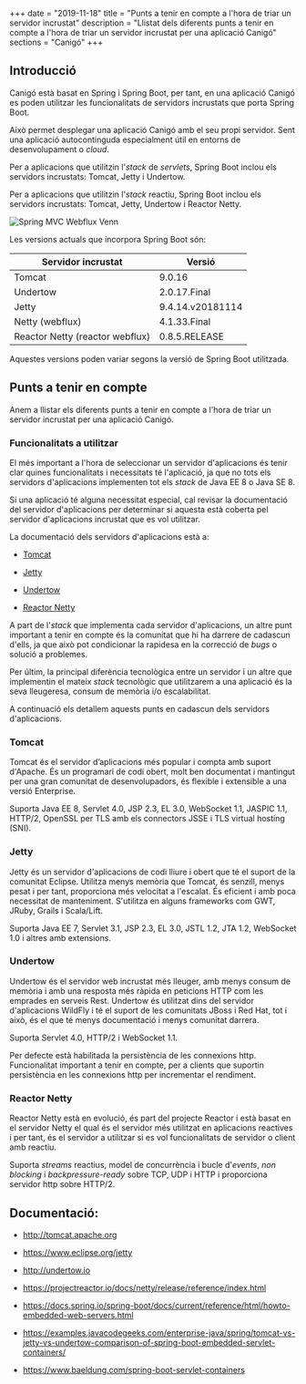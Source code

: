+++
date        = "2019-11-18"
title       = "Punts a tenir en compte a l'hora de triar un servidor incrustat"
description = "Llistat dels diferents punts a tenir en compte a l'hora de triar un servidor incrustat per una aplicació Canigó"
sections    = "Canigó"
+++


## Introducció

Canigó està basat en Spring i Spring Boot, per tant, en una aplicació Canigó es poden utilitzar les funcionalitats de servidors incrustats que porta Spring Boot.

Això permet desplegar una aplicació Canigó amb el seu propi servidor. Sent una aplicació autocontinguda especialment útil en entorns de desenvolupament o _cloud_.

Per a aplicacions que utilitzin l'_stack_ de _servlets_, Spring Boot inclou els servidors incrustats: Tomcat, Jetty i Undertow.

Per a aplicacions que utilitzin l'_stack_ reactiu, Spring Boot inclou els servidors incrustats: Tomcat, Jetty, Undertow i Reactor Netty.

![Spring MVC Webflux Venn](https://docs.spring.io/spring-framework/docs/5.1.5.RELEASE/spring-framework-reference/images/spring-mvc-and-webflux-venn.png)

Les versions actuals que incorpora Spring Boot són:

|     	Servidor incrustat					|      				Versió					     	|
|--------------------------------- 	|--------------------------------- 	|
|  Tomcat					          	  	 	|         9.0.16	             			|
|  Undertow				          	  	 	|         2.0.17.Final         			|
|  Jetty			  		        	  	 	|         9.4.14.v20181114    			|
|  Netty (webflux)									|         4.1.33.Final        			|
|  Reactor Netty (reactor webflux)  |         0.8.5.RELEASE       			|

Aquestes versions poden variar segons la versió de Spring Boot utilitzada.

## Punts a tenir en compte

Anem a llistar els diferents punts a tenir en compte a l'hora de triar un servidor incrustat per una aplicació Canigó.

### Funcionalitats a utilitzar

El més important a l'hora de seleccionar un servidor d'aplicacions és tenir clar quines funcionalitats i necessitats té l'aplicació, ja que no tots els servidors d'aplicacions implementen tot els _stack_ de Java EE 8 o Java SE 8.

Si una aplicació té alguna necessitat especial, cal revisar la documentació del servidor d'aplicacions per determinar si aquesta està coberta pel servidor d'aplicacions incrustat que es vol utilitzar.

La documentació dels servidors d'aplicacions està a:

- [Tomcat](http://tomcat.apache.org/tomcat-9.0-doc/)

- [Jetty](https://www.eclipse.org/jetty/documentation/)

- [Undertow](http://undertow.io/documentation.html)

- [Reactor Netty](https://projectreactor.io/docs/netty/release/reference/index.html)

A part de l'_stack_ que implementa cada servidor d'aplicacions, un altre punt important a tenir en compte és la comunitat que hi ha darrere de cadascun d'ells, ja que això pot condicionar la rapidesa en la correcció de _bugs_ o solució a problemes.

Per últim, la principal diferència tecnològica entre un servidor i un altre que implementin el mateix _stack_ tecnològic que utilitzarem a una aplicació és la seva lleugeresa, consum de memòria i/o escalabilitat.

A continuació els detallem aquests punts en cadascun dels servidors d'aplicacions.

### Tomcat

Tomcat és el servidor d’aplicacions més popular i compta amb suport d'Apache. És un programari de codi obert, molt ben documentat i mantingut per una gran comunitat de desenvolupadors, és flexible i extensible a una versió Enterprise.

Suporta Java EE 8, Servlet 4.0, JSP 2.3, EL 3.0, WebSocket 1.1, JASPIC 1.1, HTTP/2, OpenSSL per TLS amb els connectors JSSE i TLS virtual hosting (SNI).

### Jetty

Jetty és un servidor d'aplicacions de codi lliure i obert que té el suport de la comunitat Eclipse. Utilitza menys memòria que Tomcat, és senzill, menys pesat i per tant, proporciona més velocitat a l'escalat. És eficient i amb poca necessitat de manteniment. S'utilitza en alguns frameworks com GWT, JRuby, Grails i Scala/Lift.

Suporta Java EE 7, Servlet 3.1, JSP 2.3, EL 3.0, JSTL 1.2, JTA 1.2, WebSocket 1.0 i altres amb extensions.

### Undertow

Undertow és el servidor web incrustat més lleuger, amb menys consum de memòria i amb una resposta més ràpida en peticions HTTP com les emprades en serveis Rest. Undertow és utilitzat dins del servidor d'aplicacions WildFly i té el suport de les comunitats JBoss i Red Hat, tot i això, és el que té menys documentació i menys comunitat darrera.

Suporta Servlet 4.0, HTTP/2 i WebSocket 1.1. 

Per defecte està habilitada la persistència de les connexions http. Funcionalitat important a tenir en compte, per a clients que suportin persistència en les connexions http per incrementar el rendiment.

### Reactor Netty

Reactor Netty està en evolució, és part del projecte Reactor i està basat en el servidor Netty el qual és el servidor més utilitzat en aplicacions reactives i per tant, és el servidor a utilitzar si es vol funcionalitats de servidor o client amb reactiu.

Suporta _streams_ reactius, model de concurrència i bucle d'_events_, _non blocking_ i _backpressure-ready_ sobre TCP, UDP i HTTP i proporciona servidor http sobre HTTP/2.

## Documentació:

- http://tomcat.apache.org

- https://www.eclipse.org/jetty

- http://undertow.io

- https://projectreactor.io/docs/netty/release/reference/index.html

- https://docs.spring.io/spring-boot/docs/current/reference/html/howto-embedded-web-servers.html

- https://examples.javacodegeeks.com/enterprise-java/spring/tomcat-vs-jetty-vs-undertow-comparison-of-spring-boot-embedded-servlet-containers/

- https://www.baeldung.com/spring-boot-servlet-containers


